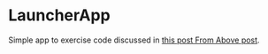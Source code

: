 # LauncherApp

Simple app to exercise code discussed in [this post From Above post](http://codefromabove.com/2015/01/os-x-launching-another-application-programmatically/).
